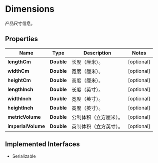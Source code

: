 

# Dimensions

产品尺寸信息。

## Properties

| Name | Type | Description | Notes |
|------------ | ------------- | ------------- | -------------|
|**lengthCm** | **Double** | 长度（厘米）。 |  [optional] |
|**widthCm** | **Double** | 宽度（厘米）。 |  [optional] |
|**heightCm** | **Double** | 高度（厘米）。 |  [optional] |
|**lengthInch** | **Double** | 长度（英寸）。 |  [optional] |
|**widthInch** | **Double** | 宽度（英寸）。 |  [optional] |
|**heightInch** | **Double** | 高度（英寸）。 |  [optional] |
|**metricVolume** | **Double** | 公制体积（立方厘米）。 |  [optional] |
|**imperialVolume** | **Double** | 英制体积（立方英寸）。 |  [optional] |


## Implemented Interfaces

* Serializable


